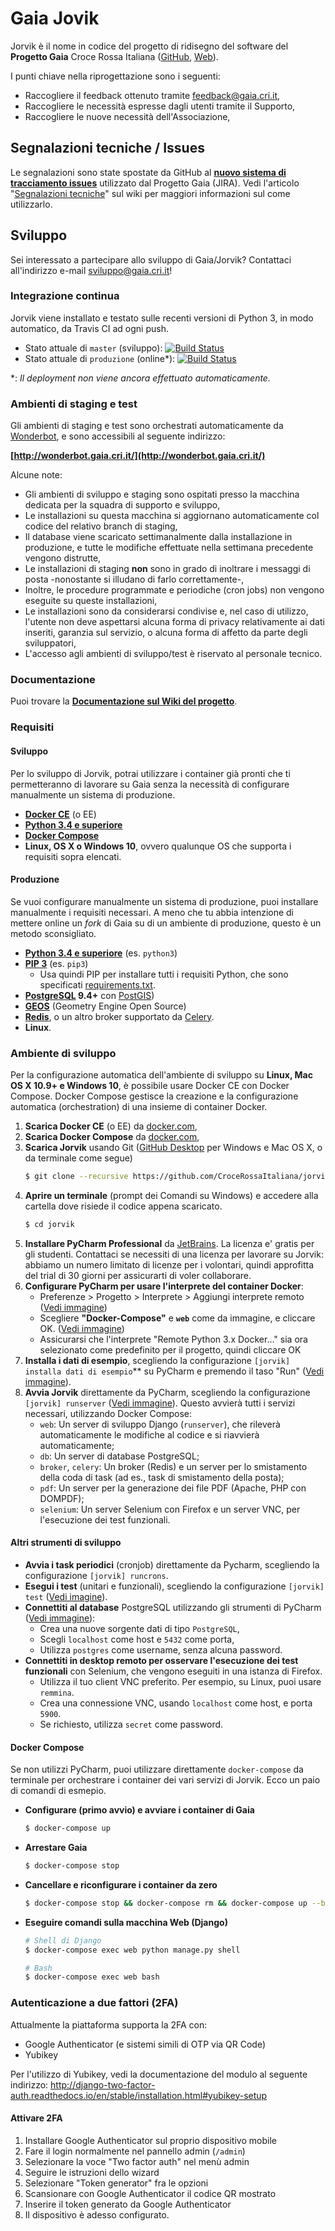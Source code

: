 # Gaia Jovik

Jorvik è il nome in codice del progetto di ridisegno del software del **Progetto Gaia** Croce Rossa Italiana
([GitHub](https://github.com/CroceRossaCatania/gaia), [Web](https://gaia.cri.it)).


I punti chiave nella riprogettazione sono i seguenti:
* Raccogliere il feedback ottenuto tramite <feedback@gaia.cri.it>,
* Raccogliere le necessità espresse dagli utenti tramite il Supporto,
* Raccogliere le nuove necessità dell'Associazione,

## Segnalazioni tecniche / Issues

Le segnalazioni sono state spostate da GitHub al [**nuovo sistema di tracciamento issues**](https://jira.gaia.cri.it/issues) utilizzato dal Progetto Gaia (JIRA). Vedi l'articolo "[Segnalazioni tecniche](https://github.com/CroceRossaItaliana/jorvik/wiki/Segnalazioni-tecniche)" sul wiki per maggiori informazioni sul come utilizzarlo.


## Sviluppo

Sei interessato a partecipare allo sviluppo di Gaia/Jorvik? Contattaci all'indirizzo e-mail <sviluppo@gaia.cri.it>!

### Integrazione continua

Jorvik viene installato e testato sulle recenti versioni di Python 3, in modo automatico, da Travis CI ad ogni push.

* Stato attuale di `master` (sviluppo): [![Build Status](https://travis-ci.org/CroceRossaItaliana/jorvik.svg?branch=master)](https://travis-ci.org/CroceRossaItaliana/jorvik)
* Stato attuale di `produzione` (online*): [![Build Status](https://travis-ci.org/CroceRossaItaliana/jorvik.svg?branch=produzione)](https://travis-ci.org/CroceRossaItaliana/jorvik)

\*: *Il deployment non viene ancora effettuato automaticamente.*


### Ambienti di staging e test

Gli ambienti di staging e test sono orchestrati automaticamente da [Wonderbot](https://github.com/CroceRossaItaliana/wonderbot), e sono accessibili al seguente indirizzo:

**[http://wonderbot.gaia.cri.it/](http://wonderbot.gaia.cri.it/)**

Alcune note:

* Gli ambienti di sviluppo e staging sono ospitati presso la macchina dedicata per la squadra di supporto e sviluppo,
* Le installazioni su questa macchina si aggiornano automaticamente col codice del relativo branch di staging,
* Il database viene scaricato settimanalmente dalla installazione in produzione, e tutte le modifiche effettuate nella settimana precedente vengono distrutte,
* Le installazioni di staging **non** sono in grado di inoltrare i messaggi di posta -nonostante si illudano di farlo correttamente-,
* Inoltre, le procedure programmate e periodiche (cron jobs) non vengono eseguite su queste installazioni,
* Le installazioni sono da considerarsi condivise e, nel caso di utilizzo, l'utente non deve aspettarsi alcuna forma di privacy relativamente ai dati inseriti, garanzia sul servizio, o alcuna forma di affetto da parte degli sviluppatori,
* L'accesso agli ambienti di sviluppo/test è riservato al personale tecnico.


### Documentazione

Puoi trovare la **[Documentazione sul Wiki del progetto](https://github.com/CroceRossaItaliana/jorvik/wiki)**.

### Requisiti

#### Sviluppo

Per lo sviluppo di Jorvik, potrai utilizzare i container già pronti che ti permetteranno
di lavorare su Gaia senza la necessità di configurare manualmente un sistema di produzione.

* **[Docker CE](https://www.docker.com/community-edition)** (o EE)
* **[Python 3.4 e superiore](https://www.python.org/downloads/)**
* **[Docker Compose](https://docs.docker.com/compose/install)**
* **Linux, OS X o Windows 10**, ovvero qualunque OS che supporta i requisiti sopra elencati.


#### Produzione

Se vuoi configurare manualmente un sistema di produzione, puoi installare manualmente
i requisiti necessari. A meno che tu abbia intenzione di mettere online un *fork* di Gaia
su di un ambiente di produzione, questo è un metodo sconsigliato.

* **[Python 3.4 e superiore](https://www.python.org/downloads/)** (es. `python3`)
* **[PIP 3](https://www.python.org/downloads/)** (es. `pip3`)
  * Usa quindi PIP per installare tutti i requisiti Python, che sono specificati [requirements.txt](requirements.txt).
* **[PostgreSQL](http://www.postgresql.org/) 9.4+** con [PostGIS](http://postgis.net/))
* **[GEOS](http://trac.osgeo.org/geos/)** (Geometry Engine Open Source)
* **[Redis](https://redis.io/)**, o un altro broker supportato da [Celery](http://www.celeryproject.org/).
* **Linux**.

### Ambiente di sviluppo

Per la configurazione automatica dell'ambiente di sviluppo su **Linux, Mac OS X 10.9+ e Windows 10**, è possibile usare Docker CE con Docker Compose. Docker Compose gestisce la creazione e la configurazione automatica (orchestration) di una insieme di container Docker.


1. **Scarica Docker CE** (o EE) da [docker.com](https://www.docker.com/community-edition),
2. **Scarica Docker Compose** da [docker.com](https://docs.docker.com/compose/install/),
3. **Scarica Jorvik** usando Git ([GitHub Desktop](https://desktop.github.com/) per Windows e Mac OS X, o da terminale come segue)
    ```bash
    $ git clone --recursive https://github.com/CroceRossaItaliana/jorvik
    ```
4. **Aprire un terminale** (prompt dei Comandi su Windows) e accedere alla cartella dove risiede il codice appena scaricato.
   ```bash
   $ cd jorvik
   ```
5. **Installare PyCharm Professional** da [JetBrains](https://www.jetbrains.com/pycharm/). La licenza e' gratis per gli studenti. Contattaci se necessiti di una licenza per lavorare su Jorvik: abbiamo un numero limitato di licenze per i volontari, quindi approfitta del trial di 30 giorni per assicurarti di voler collaborare.
6. **Configurare PyCharm per usare l'interprete del container Docker**:
    * Preferenze > Progetto > Interprete > Aggiungi interprete remoto ([Vedi immagine](https://cloud.githubusercontent.com/assets/621062/10762277/4da18088-7cbd-11e5-924e-a2737d7783e1.png))
    * Scegliere **"Docker-Compose"** e **`web`** come da immagine, e cliccare OK. ([Vedi immagine](https://user-images.githubusercontent.com/621062/34888028-7a95f13e-f7c0-11e7-9eaa-e6bad16c7f51.png))
    * Assicurarsi che l'interprete "Remote Python 3.x Docker..." sia ora selezionato come predefinito per il progetto, quindi cliccare OK
7. **Installa i dati di esempio**, scegliendo la configurazione `[jorvik] installa dati di esempio`** su PyCharm e premendo il taso "Run" ([Vedi immagine](https://user-images.githubusercontent.com/621062/39449785-eaa78f0a-4cc0-11e8-8e0d-a6034d53ad31.png)).
8. **Avvia Jorvik** direttamente da PyCharm, scegliendo la configurazione `[jorvik] runserver`  ([Vedi immagine](https://user-images.githubusercontent.com/621062/39448999-c4bb7c40-4cbe-11e8-86be-4ba906ddc3ba.png)). Questo avvierà tutti i servizi necessari, utilizzando Docker Compose:
    * `web`: Un server di sviluppo Django (`runserver`), che rileverà automaticamente le modifiche al codice e si riavvierà automaticamente;
    * `db`: Un server di database PostgreSQL;
    * `broker`, `celery`: Un broker (Redis) e un server per lo smistamento della coda di task (ad es., task di smistamento della posta);
    * `pdf`: Un server per la generazione dei file PDF (Apache, PHP con DOMPDF);
    * `selenium`: Un server Selenium con Firefox e un server VNC, per l'esecuzione dei test funzionali.

#### Altri strumenti di sviluppo

* **Avvia i task periodici** (cronjob) direttamente da Pycharm, scegliendo la configurazione `[jorvik] runcrons`.
* **Esegui i test** (unitari e funzionali), scegliendo la configurazione `[jorvik] test` ([Vedi imagine](https://user-images.githubusercontent.com/621062/39449730-cbc0456e-4cc0-11e8-8b81-2fed10b9a028.png)).
* **Connettiti al database** PostgreSQL utilizzando gli strumenti di PyCharm ([Vedi immagine](https://user-images.githubusercontent.com/621062/39449692-b3264c4c-4cc0-11e8-951f-53db3a4a1648.png)):
  * Crea una nuove sorgente dati di tipo `PostgreSQL`,
  * Scegli `localhost` come host e `5432` come porta,
  * Utilizza `postgres` come username, senza alcuna password.
* **Connettiti in desktop remoto per osservare l'esecuzione dei test funzionali** con Selenium, che vengono eseguiti in una istanza di Firefox.
  * Utilizza il tuo client VNC preferito. Per esempio, su Linux, puoi usare `remmina`.
  * Crea una connessione VNC, usando `localhost` come host, e porta `5900`.
  * Se richiesto, utilizza `secret` come password.

#### Docker Compose

Se non utilizzi PyCharm, puoi utilizzare direttamente `docker-compose` da terminale
per orchestrare i container dei vari servizi di Jorvik. Ecco un paio di comandi di
esmepio.

* **Configurare (primo avvio) e avviare i container di Gaia**

    ```bash
    $ docker-compose up
    ```

* **Arrestare Gaia**
    ```bash
    $ docker-compose stop
    ```

* **Cancellare e riconfigurare i container da zero**

    ```bash
    $ docker-compose stop && docker-compose rm && docker-compose up --build
    ```

* **Eseguire comandi sulla macchina Web (Django)**

    ```bash
    # Shell di Django
    $ docker-compose exec web python manage.py shell

    # Bash
    $ docker-compose exec web bash
    ```

### Autenticazione a due fattori (2FA)

Attualmente la piattaforma supporta la 2FA con:

 * Google Authenticator (e sistemi simili di OTP via QR Code)
 * Yubikey
 
Per l'utilizzo di Yubikey, vedi la documentazione del modulo al seguente indirizzo:
http://django-two-factor-auth.readthedocs.io/en/stable/installation.html#yubikey-setup

#### Attivare 2FA

 1. Installare Google Authenticator sul proprio dispositivo mobile
 2.  Fare il login normalmente nel pannello admin (`/admin`)
 3. Selezionare la voce "Two factor auth" nel menù admin
 4. Seguire le istruzioni dello wizard
 5. Selezionare "Token generator" fra le opzioni
 6. Scansionare con Google Authenticator il codice QR mostrato
 7. Inserire il token generato da Google Authenticator
 8. Il dispositivo è adesso configurato.
 